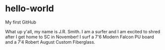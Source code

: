 # hello-world
My first GitHub

What up y'all, my name is J.R. Smith. I am a surfer and I am excited to shred after I get home to SC in November!
I surf a 7'6 Modern Falcon PU board and a 7'4 Robert August Custom Fiberglass.
